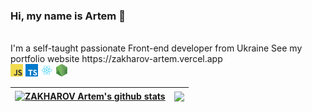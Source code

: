### Hi, my name is Artem 👋
<br />
I'm a self-taught passionate Front-end developer from Ukraine
See my portfolio website https://zakharov-artem.vercel.app

<br />
<code><img height="20" alt="javascript" src="https://raw.githubusercontent.com/github/explore/80688e429a7d4ef2fca1e82350fe8e3517d3494d/topics/javascript/javascript.png"></code>
<code><img height="20" alt="typescript" src="https://raw.githubusercontent.com/github/explore/80688e429a7d4ef2fca1e82350fe8e3517d3494d/topics/typescript/typescript.png"></code>
<code><img height="20" alt="react" src="https://raw.githubusercontent.com/github/explore/80688e429a7d4ef2fca1e82350fe8e3517d3494d/topics/react/react.png"></code>
<code><img height="20" alt="nodejs" src="https://raw.githubusercontent.com/github/explore/80688e429a7d4ef2fca1e82350fe8e3517d3494d/topics/nodejs/nodejs.png"></code>    


| <a href="https://github.com/ZAKHAROV-Artem/github-readme-stats"><img align="center" src="https://github-readme-stats.vercel.app/api?username=ZAKHAROV-Artem&show_icons=true&include_all_commits=true&theme=buefy&hide_border=true" alt="ZAKHAROV Artem's github stats" /></a> | <a href="https://github.com/ZAKHAROV-Artem/github-readme-stats"><img align="center" src="https://github-readme-stats.vercel.app/api/top-langs/?username=ZAKHAROV-Artem&layout=compact&theme=buefy&hide_border=true" /></a> |
| ------------- | ------------- |


